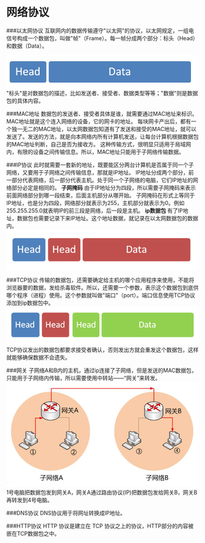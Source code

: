 网络协议
===

###以太网协议
互联网内的数据传输遵守"以太网"的协议，以太网规定，一组电信号构成一个数据包，叫做"帧"（Frame）。每一帧分成两个部分：标头（Head）和数据（Data）。

![](./相关文件/11.1.png)
"标头"是对数据包的描述，比如发送者、接受者、数据类型等等；"数据"则是数据包的具体内容。

###MAC地址
数据包的发送者、接受者具体是谁，就需要通过MAC地址来标识。MAC地址就是这个连入网络的设备，它的网卡的地址。
每块网卡产出后，都有一个独一无二的MAC地址，以太网数据包知道有了发送和接受的MAC地址，就可以发送了。发送的方法，就是向本网络内所有计算机发送，让每台计算机根据数据包的MAC地址判断，自己是否为接收方。
这种传输方式，很明显只适用于局域网内，有限的设备之间传输信息。所以，MAC地址只能用于子网络传输数据。

###IP协议
此时就需要一套新的地址，既要能区分两台计算机是否属于同一个子网络，又要用于子网络之间传输信息，那就是IP地址。
IP地址分成两个部分，前一部分代表网络，后一部分代表主机。处于同一个子网络的电脑，它们IP地址的网络部分必定是相同的。
**子网掩码**
由于IP地址分为四段，所以需要子网掩码来表示前面网络部分到哪一段结束，后面主机部分从哪开始。
子网掩码在形式上等同于IP地址，也是分为四段，网络部分就表示为255，主机部分就表示为0。例如255.255.255.0就表明IP的前三段是网络，后一段是主机。
**ip数据包**
有了IP地址，数据包也需要记录下来IP地址。这个地址数据，就记录在以太网数据包的数据内。
![](./相关文件/11.2.png)

###TCP协议
传输的数据包，还需要确定给主机的哪个应用程序来使用，不能将浏览器要的数据，发给杀毒软件。所以，还需要一个参数，表示这个数据包到底供哪个程序（进程）使用。这个参数就叫做"端口"（port）。端口信息使用TCP协议添加到ip数据包中。
![](./相关文件/11.3.png)
TCP协议发出的数据包都要求接受者确认，否则发出方就会重发这个数据包，这样就能够确保数据不会遗失。

###网关
子网络A和B内的主机，通过ip连接了子网络，但是发送的MAC数据包，只能用于子网络内传输，所以需要使用中转站——“网关”来转发。
![](./相关文件/11.4.jpg)
1号电脑把数据包发到网关A，网关A通过路由协议(IP)把数据包发给网关B，网关B再转发到4号电脑。

###DNS协议
DNS协议用于将网址转换成IP地址。

###HTTP协议
HTTP 协议是建立在 TCP 协议之上的协议，HTTP部分的内容被嵌在TCP数据包之中。